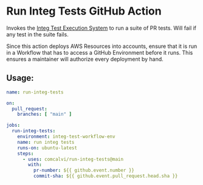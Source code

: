 # Run Integ Tests GitHub Action

Invokes the [Integ Test Execution System](https://github.com/cdklabs/cdk-integ-test-automation/) to run a suite of PR tests.
Will fail if any test in the suite fails. 

Since this action deploys AWS Resources into accounts, ensure that it is run in a Workflow that has to access a GitHub Environment before it runs.
This ensures a maintainer will authorize every deployment by hand.

## Usage:

``` yaml
name: run-integ-tests

on:
  pull_request:
    branches: [ "main" ]

jobs:
  run-integ-tests:
    environment: integ-test-workflow-env
    name: run integ tests
    runs-on: ubuntu-latest
    steps:
      - uses: comcalvi/run-integ-tests@main
        with:
          pr-number: ${{ github.event.number }}
          commit-sha: ${{ github.event.pull_request.head.sha }}
```